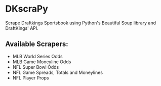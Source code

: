 # DKscraPy
Scrape Draftkings Sportsbook using Python's Beautiful Soup library and DraftKings' API.

## Available Scrapers:
* MLB World Series Odds
* MLB Game Moneyline Odds
* NFL Super Bowl Odds
* NFL Game Spreads, Totals and Moneylines
* NFL Player Props
